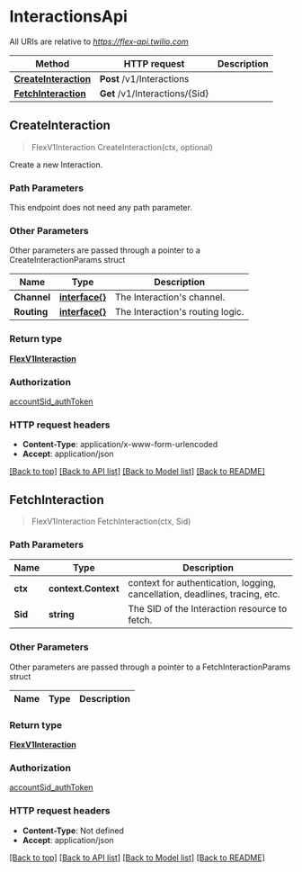 # InteractionsApi

All URIs are relative to *https://flex-api.twilio.com*

Method | HTTP request | Description
------------- | ------------- | -------------
[**CreateInteraction**](InteractionsApi.md#CreateInteraction) | **Post** /v1/Interactions | 
[**FetchInteraction**](InteractionsApi.md#FetchInteraction) | **Get** /v1/Interactions/{Sid} | 



## CreateInteraction

> FlexV1Interaction CreateInteraction(ctx, optional)



Create a new Interaction.

### Path Parameters

This endpoint does not need any path parameter.

### Other Parameters

Other parameters are passed through a pointer to a CreateInteractionParams struct


Name | Type | Description
------------- | ------------- | -------------
**Channel** | [**interface{}**](interface{}.md) | The Interaction&#39;s channel.
**Routing** | [**interface{}**](interface{}.md) | The Interaction&#39;s routing logic.

### Return type

[**FlexV1Interaction**](FlexV1Interaction.md)

### Authorization

[accountSid_authToken](../README.md#accountSid_authToken)

### HTTP request headers

- **Content-Type**: application/x-www-form-urlencoded
- **Accept**: application/json

[[Back to top]](#) [[Back to API list]](../README.md#documentation-for-api-endpoints)
[[Back to Model list]](../README.md#documentation-for-models)
[[Back to README]](../README.md)


## FetchInteraction

> FlexV1Interaction FetchInteraction(ctx, Sid)





### Path Parameters


Name | Type | Description
------------- | ------------- | -------------
**ctx** | **context.Context** | context for authentication, logging, cancellation, deadlines, tracing, etc.
**Sid** | **string** | The SID of the Interaction resource to fetch.

### Other Parameters

Other parameters are passed through a pointer to a FetchInteractionParams struct


Name | Type | Description
------------- | ------------- | -------------

### Return type

[**FlexV1Interaction**](FlexV1Interaction.md)

### Authorization

[accountSid_authToken](../README.md#accountSid_authToken)

### HTTP request headers

- **Content-Type**: Not defined
- **Accept**: application/json

[[Back to top]](#) [[Back to API list]](../README.md#documentation-for-api-endpoints)
[[Back to Model list]](../README.md#documentation-for-models)
[[Back to README]](../README.md)

